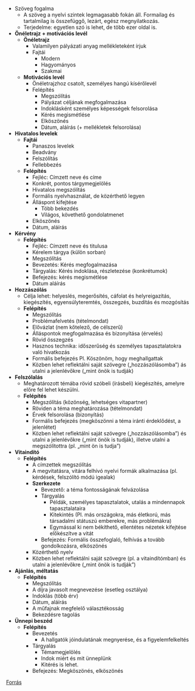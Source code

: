 - Szöveg fogalma
    - A szöveg a nyelvi szintek legmagasabb fokán áll. Formailag és tartalmilag is összefüggő, lezárt, egész megnyilatkozás.
    - Terjedelme: egyetlen szó is lehet, de több ezer oldal is.
- **Önéletrajz + motivációs levél**
    - **Önéletrajz**
        - Valamilyen pályázati anyag mellékleteként írjuk
        - Fajtái
            - Modern
            - Hagyományos
            - Szakmai
    - **Motivációs levél**
        - Önéletrajzhoz csatolt, személyes hangú kísérőlevél
        - Felépítés
            - Megszólítás
            - Pályázat céljának megfogalmazása
            - Indoklásként személyes képességek felsorolása
            - Kérés megismétlése
            - Elköszönés
            - Dátum, aláírás (+ mellékletek felsorolása)
- **Hivatalos levelek**
    - **Fajtái**
        - Panaszos levelek
        - Beadvány
        - Felszólítás
        - Fellebbezés
    - **Felépítés**
        - Fejléc: Címzett neve és címe
        - Konkrét, pontos tárgymegjelölés
        - Hivatalos megszólítás
        - Formális nyelvhasználat, de közérthető legyen
        - Álláspont kifejtése
            - Több bekezdés
            - Világos, követhető gondolatmenet
        - Elköszönés
        - Dátum, aláírás
- **Kérvény**
    - **Felépítés**
        - Fejléc: Címzett neve és titulusa
        - Kérelem tárgya (külön sorban)
        - Megszólítás
        - Bevezetés: Kérés megfogalmazása
        - Tárgyalás: Kérés indoklása, részletezése (konkrétumok)
        - Befejezés: kérés megismétlése
        - Dátum aláírás
- **Hozzászólás**
    - Célja lehet: helyeslés, megerősítés, cáfolat és helyreigazítás, kiegészítés, egyensúlyteremtés, összegzés, buzdítás és mozgósítás
    - **Felépítés**
        - Megszólítás
        - Problémafelvetés (tételmondat)
        - Elővázlat (nem kőtelező, de célszerű)
        - Álláspontok megfogalmazása és bizonyítása (érvelés)
        - Rövid összegzés
        - Hasznos technika: időszerűség és személyes tapasztalatokra való hivatkozás
        - Formális befejezés Pl. Köszönöm, hogy meghallgattak
        - Közben lehet reflektálni saját szövegre („hozzászólásomba”) ás utalni a jelenlévőkre („mint önök is tudják)
- **Felszólalás**
    - Meghatározott témába rövid szóbeli (írásbeli) kiegészítés, amelyre előre fel lehet készülni.
    - **Felépítés**
        - Megszólítás (közönség, lehetséges vitapartner)
        - Röviden a téma meghatározása (tételmondat)
        - Érvek felsorolása (bizonyítás)
        - Formális befejezés (megköszönni a téma iránti érdeklődést, a jelenlétet)
        - Közben lehet reflektálni saját szövegre („hozzászólásomba”) és utalni a jelenlévőkre („mint önök is tudják), illetve utalni a megszólítottra (pl. „mint ön is tudja”)
- **Vitaindító**
    - **Felépítés**
        - A címzettek megszólítás
        - A megvitatásra, vitára felhívó nyelvi formák alkalmazása (pl. kérdések, felszólító módú igealak)
        - **Szerkezete**
            - Bevezető: a téma fontosságának felvázolása
            - Tárgyalás
                - Példák, személyes tapasztalatok, utalás a mindennapok tapasztalataira
                - Kitekintés (Pl. más országokra, más életkorú, más társadalmi státuszú emberekre, más problémákra)
                - Egymással ki nem békíthető, ellentétes nézetek kifejtése előkészítve a vitát
            - Befejezés: Formális összefoglaló, felhívás a tovább gondolkozásra, elköszönés
        - Közérthető nyelv
        - Közben lehet reflektálni saját szövegre (pl. a vitaindítómban) és utalni a jelenlévőkre („mint önök is tudják”)
- **Ajánlás, méltatás**
    - **Felépítés**
        - Megszólítás
        - A díjra javasolt megnevezése (esetleg osztálya)
        - Indoklás (több érv)
        - Dátum, aláírás
        - A műfajnak megfelelő választékosság
        - Bekezdésre tagolás
- **Ünnepi beszéd**
    - **Felépítés**
        - Bevezetés
            - A hallgatók jóindulatának megnyerése, és a figyelemfelkeltés
        - Tárgyalás
            - Témamegjelölés
            - Indok miért és mit ünneplünk
            - Kitérés is lehet.
        - Befejezés: Megköszönés, elköszönés

[Forrás](https://erettsegitetelek.com/2021/02/a-tovabbtanulashoz-illetve-a-munka-vilagahoz-szukseges-szovegtipusok/)

